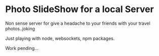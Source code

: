 Photo SlideShow for a local Server
=====

Non sense server for give a headache to your friends with your travel photos..joking

Just playing with node, websockets, npm packages.

Work pending...


